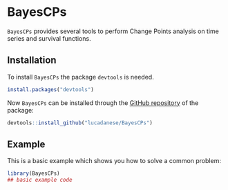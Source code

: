 
# BayesCPs

<!-- badges: start -->
<!-- badges: end -->

`BayesCPs` provides several tools to perform Change Points analysis on time series and survival functions. 

## Installation

To install `BayesCPs` the package `devtools` is needed. 

``` r
install.packages("devtools")
```

Now `BayesCPs` can be installed through the [GitHub repository](https://github.com/lucadanese/BayesCPs) of the package:

``` r
devtools::install_github("lucadanese/BayesCPs")
```

## Example

This is a basic example which shows you how to solve a common problem:

``` r
library(BayesCPs)
## basic example code
```

